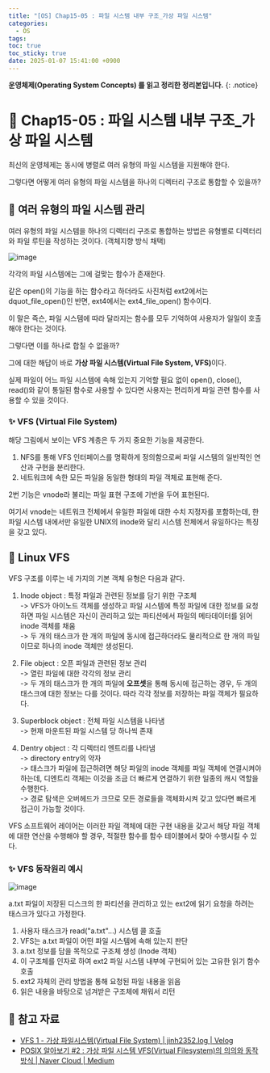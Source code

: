 ```yaml
---
title: "[OS] Chap15-05 : 파일 시스템 내부 구조_가상 파일 시스템"
categories:
  - OS
tags:
toc: true
toc_sticky: true
date: 2025-01-07 15:41:00 +0900
---
```


<strong>운영체제(Operating System Concepts) 를 읽고 정리한 정리본입니다.</strong>
{: .notice}

# 📌 Chap15-05 : 파일 시스템 내부 구조_가상 파일 시스템

최신의 운영체제는 동시에 병렬로 여러 유형의 파일 시스템을 지원해야 한다.

그렇다면 어떻게 여러 유형의 파일 시스템을 하나의 디렉터리 구조로 통합할 수 있을까?

## 🫧 여러 유형의 파일 시스템 관리

여러 유형의 파일 시스템을 하나의 디렉터리 구조로 통합하는 방법은 유형별로 디렉터리와 파일 루틴을 작성하는 것이다. (객체지향 방식 채택)

![image](https://github.com/user-attachments/assets/13af871a-e58b-47b4-88a3-c162c6746f6d)

각각의 파일 시스템에는 그에 걸맞는 함수가 존재한다.

같은 open()의 기능을 하는 함수라고 하더라도 사진처럼 ext2에서는 dquot_file_open()인 반면, ext4에서는 ext4_file_open() 함수이다.

이 말은 즉슨, 파일 시스템에 따라 달라지는 함수를 모두 기억하여 사용자가 일일이 호출해야 한다는 것이다.

그렇다면 이를 하나로 합칠 수 없을까?

그에 대한 해답이 바로 <strong>가상 파일 시스템(Virtual File System, VFS)</strong>이다.

실제 파일이 어느 파일 시스템에 속해 있는지 기억할 필요 없이 open(), close(), read()와 같이 통일된 함수로 사용할 수 있다면 사용자는 편리하게 파일 관련 함수를 사용할 수 있을 것이다.

### ✨ VFS (Virtual File System)

해당 그림에서 보이는 VFS 계층은 두 가지 중요한 기능을 제공한다.

1. NFS를 통해 VFS 인터페이스를 명확하게 정의함으로써 파일 시스템의 일반적인 연산과 구현을 분리한다.
2. 네트워크에 속한 모든 파일을 동일한 형태의 파일 객체로 표현해 준다.

2번 기능은 vnode라 불리는 파일 표현 구조에 기반을 두어 표현된다.

여기서 vnode는 네트워크 전체에서 유일한 파일에 대한 수치 지정자를 포함하는데, 한 파일 시스템 내에서만 유일한 UNIX의 inode와 달리 시스템 전체에서 유일하다는 특징을 갖고 있다.

## 🫧 Linux VFS

VFS 구조를 이루는 네 가지의 기본 객체 유형은 다음과 같다.

1. Inode object : 특정 파일과 관련된 정보를 담기 위한 구조체
<br/> -> VFS가 아이노드 객체를 생성하고 파일 시스템에 특정 파일에 대한 정보를 요청하면 파일 시스템은 자신이 관리하고 있는 파티션에서 파일의 메타데이터를 읽어 inode 객체를 채움
<br/> -> 두 개의 태스크가 한 개의 파일에 동시에 접근하더라도 물리적으로 한 개의 파일이므로 하나의 inode 객체만 생성된다.

2. File object : 오픈 파일과 관련된 정보 관리
<br/> -> 열린 파일에 대한 각각의 정보 관리
<br/> -> 두 개의 태스크가 한 개의 파일에 <strong>오프셋</strong>을 통해 동시에 접근하는 경우, 두 개의 태스크에 대한 정보는 다를 것이다. 따라 각각 정보를 저장하는 파일 객체가 필요하다.

3. Superblock object : 전체 파일 시스템을 나타냄
<br/> -> 현재 마운트된 파일 시스템 당 하나씩 존재

4. Dentry object : 각 디렉터리 엔트리를 나타냄
<br/> -> directory entry의 약자
<br/> -> 태스크가 파일에 접근하려면 해당 파일의 inode 객체를 파일 객체에 연결시켜야 하는데, 디엔트리 객체는 이것을 조금 더 빠르게 연결하기 위한 일종의 캐시 역할을 수행한다.
<br/> -> 경로 탐색은 오버헤드가 크므로 모든 경로들을 객체화시켜 갖고 있다면 빠르게 접근이 가능할 것이다.

VFS 소프트웨어 레이어는 이러한 파일 객체에 대한 구현 내용을 갖고서 해당 파일 객체에 대한 연산을 수행해야 할 경우, 적절한 함수를 함수 테이블에서 찾아 수행시킬 수 있다.

### ✨ VFS 동작원리 예시

![image](https://github.com/user-attachments/assets/8a8b98ad-e470-42d7-9508-d3c465bd8c62)

a.txt 파일이 저장된 디스크의 한 파티션을 관리하고 있는 ext2에 읽기 요청을 하려는 태스크가 있다고 가정한다.

1. 사용자 태스크가 read("a.txt"...) 시스템 콜 호출
2. VFS는 a.txt 파일이 어떤 파일 시스템에 속해 있는지 판단
3. a.txt 정보를 담을 목적으로 구조체 생성 (Inode 객체)
4. 이 구조체를 인자로 하여 ext2 파일 시스템 내부에 구현되어 있는 고유한 읽기 함수 호출
5. ext2 자체의 관리 방법을 통해 요청된 파일 내용을 읽음
6. 읽은 내용을 바탕으로 넘겨받은 구조체에 채워서 리턴

## 🫧 참고 자료
- [VFS 1 - 가상 파일시스템(Virtual File System) | jinh2352.log | Velog](https://velog.io/@jinh2352/%EA%B0%80%EC%83%81-%ED%8C%8C%EC%9D%BC%EC%8B%9C%EC%8A%A4%ED%85%9CVirtual-File-System)
- [POSIX 알아보기 #2 : 가상 파일 시스템 VFS(Virtual Filesystem)의 의의와 동작 방식 | Naver Cloud | Medium](https://medium.com/naver-cloud-platform/posix-%EC%95%8C%EC%95%84%EB%B3%B4%EA%B8%B0-2-%EA%B0%80%EC%83%81-%ED%8C%8C%EC%9D%BC-%EC%8B%9C%EC%8A%A4%ED%85%9C-vfs-virtual-filesystem-%EC%9D%98-%EC%9D%98%EC%9D%98%EC%99%80-%EB%8F%99%EC%9E%91-%EB%B0%A9%EC%8B%9D-fb752a0fb542)